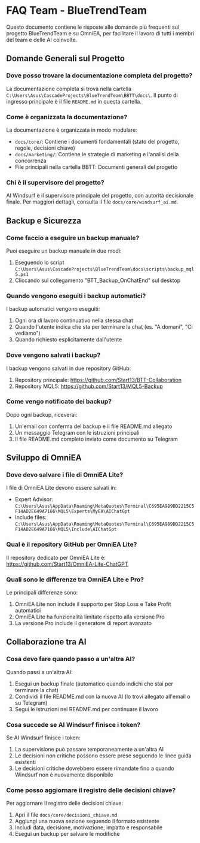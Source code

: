 # FAQ Team - BlueTrendTeam

Questo documento contiene le risposte alle domande più frequenti sul progetto BlueTrendTeam e su OmniEA, per facilitare il lavoro di tutti i membri del team e delle AI coinvolte.

## Domande Generali sul Progetto

### Dove posso trovare la documentazione completa del progetto?
La documentazione completa si trova nella cartella `C:\Users\Asus\CascadeProjects\BlueTrendTeam\BBTT\docs\`. Il punto di ingresso principale è il file `README.md` in questa cartella.

### Come è organizzata la documentazione?
La documentazione è organizzata in modo modulare:
- `docs/core/`: Contiene i documenti fondamentali (stato del progetto, regole, decisioni chiave)
- `docs/marketing/`: Contiene le strategie di marketing e l'analisi della concorrenza
- File principali nella cartella BBTT: Documenti generali del progetto

### Chi è il supervisore del progetto?
AI Windsurf è il supervisore principale del progetto, con autorità decisionale finale. Per maggiori dettagli, consulta il file `docs/core/windsurf_ai.md`.

## Backup e Sicurezza

### Come faccio a eseguire un backup manuale?
Puoi eseguire un backup manuale in due modi:
1. Eseguendo lo script `C:\Users\Asus\CascadeProjects\BlueTrendTeam\docs\scripts\backup_mql5.ps1`
2. Cliccando sul collegamento "BTT_Backup_OnChatEnd" sul desktop

### Quando vengono eseguiti i backup automatici?
I backup automatici vengono eseguiti:
1. Ogni ora di lavoro continuativo nella stessa chat
2. Quando l'utente indica che sta per terminare la chat (es. "A domani", "Ci vediamo")
3. Quando richiesto esplicitamente dall'utente

### Dove vengono salvati i backup?
I backup vengono salvati in due repository GitHub:
1. Repository principale: https://github.com/Start13/BTT-Collaboration
2. Repository MQL5: https://github.com/Start13/MQL5-Backup

### Come vengo notificato dei backup?
Dopo ogni backup, riceverai:
1. Un'email con conferma del backup e il file README.md allegato
2. Un messaggio Telegram con le istruzioni principali
3. Il file README.md completo inviato come documento su Telegram

## Sviluppo di OmniEA

### Dove devo salvare i file di OmniEA Lite?
I file di OmniEA Lite devono essere salvati in:
- Expert Advisor: `C:\Users\Asus\AppData\Roaming\MetaQuotes\Terminal\C695EA989DD2215C5F14AD2E649A7166\MQL5\Experts\MyEA\AIChatGpt`
- Include files: `C:\Users\Asus\AppData\Roaming\MetaQuotes\Terminal\C695EA989DD2215C5F14AD2E649A7166\MQL5\Include\AIChatGpt`

### Qual è il repository GitHub per OmniEA Lite?
Il repository dedicato per OmniEA Lite è: https://github.com/Start13/OmniEA-Lite-ChatGPT

### Quali sono le differenze tra OmniEA Lite e Pro?
Le principali differenze sono:
1. OmniEA Lite non include il supporto per Stop Loss e Take Profit automatici
2. OmniEA Lite ha funzionalità limitate rispetto alla versione Pro
3. La versione Pro include il generatore di report avanzato

## Collaborazione tra AI

### Cosa devo fare quando passo a un'altra AI?
Quando passi a un'altra AI:
1. Esegui un backup finale (automatico quando indichi che stai per terminare la chat)
2. Condividi il file README.md con la nuova AI (lo trovi allegato all'email o su Telegram)
3. Segui le istruzioni nel README.md per continuare il lavoro

### Cosa succede se AI Windsurf finisce i token?
Se AI Windsurf finisce i token:
1. La supervisione può passare temporaneamente a un'altra AI
2. Le decisioni non critiche possono essere prese seguendo le linee guida esistenti
3. Le decisioni critiche dovrebbero essere rimandate fino a quando Windsurf non è nuovamente disponibile

### Come posso aggiornare il registro delle decisioni chiave?
Per aggiornare il registro delle decisioni chiave:
1. Apri il file `docs/core/decisioni_chiave.md`
2. Aggiungi una nuova sezione seguendo il formato esistente
3. Includi data, decisione, motivazione, impatto e responsabile
4. Esegui un backup per salvare le modifiche

